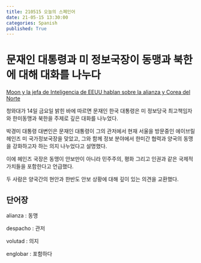 ```yaml
---
title: 210515 오늘의 스페인어
date: 21-05-15 13:30:00
categories: Spanish
published: True
---
```


# 문재인 대통령과 미 정보국장이 동맹과 북한에 대해 대화를 나누다

[Moon y la jefa de Inteligencia de EEUU hablan sobre la alianza y Corea del Norte](http://world.kbs.co.kr/service/news_view.htm?lang=s&id=In&Seq_Code=75810)

청와대가 14일 금요일 밝힌 바에 따르면 문재인 한국 대통령은 미 정보당국 최고책임자와 한미동맹과 북한을 주제로 깊은 대화를 나누었다.

박경미 대통령 대변인은 문재인 대통령이 그의 관저에서 현재 서울을 방문중인 에이브릴 헤인즈 미 국가정보국장을 맞았고, 그와 함께 정보 분야에서 한미간 협력과 양국의 동맹을 강화하고자 하는 의지 나누었다고 설명했다.

이에 헤인즈 국장은 동맹이 안보만이 아니라 민주주의, 평화 그리고 인권과 같은 국제적 가치들을 포함한다고 언급했다.

두 사람은 양국간의 현안과 한반도 안보 상황에 대해 깊이 있는 의견을 교환했다.

## 단어장

alianza : 동맹

despacho : 관저

volutad : 의지

englobar : 포함하다
